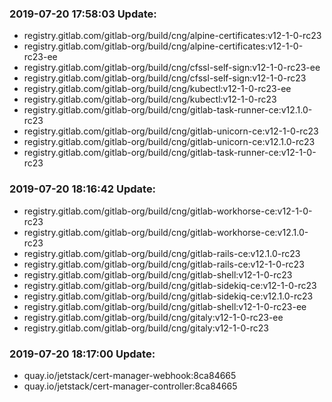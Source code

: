 ### 2019-07-20 17:58:03 Update:

- registry.gitlab.com/gitlab-org/build/cng/alpine-certificates:v12-1-0-rc23
- registry.gitlab.com/gitlab-org/build/cng/alpine-certificates:v12-1-0-rc23-ee
- registry.gitlab.com/gitlab-org/build/cng/cfssl-self-sign:v12-1-0-rc23-ee
- registry.gitlab.com/gitlab-org/build/cng/cfssl-self-sign:v12-1-0-rc23
- registry.gitlab.com/gitlab-org/build/cng/kubectl:v12-1-0-rc23-ee
- registry.gitlab.com/gitlab-org/build/cng/kubectl:v12-1-0-rc23
- registry.gitlab.com/gitlab-org/build/cng/gitlab-task-runner-ce:v12.1.0-rc23
- registry.gitlab.com/gitlab-org/build/cng/gitlab-unicorn-ce:v12-1-0-rc23
- registry.gitlab.com/gitlab-org/build/cng/gitlab-unicorn-ce:v12.1.0-rc23
- registry.gitlab.com/gitlab-org/build/cng/gitlab-task-runner-ce:v12-1-0-rc23
### 2019-07-20 18:16:42 Update:

- registry.gitlab.com/gitlab-org/build/cng/gitlab-workhorse-ce:v12-1-0-rc23
- registry.gitlab.com/gitlab-org/build/cng/gitlab-workhorse-ce:v12.1.0-rc23
- registry.gitlab.com/gitlab-org/build/cng/gitlab-rails-ce:v12.1.0-rc23
- registry.gitlab.com/gitlab-org/build/cng/gitlab-rails-ce:v12-1-0-rc23
- registry.gitlab.com/gitlab-org/build/cng/gitlab-shell:v12-1-0-rc23
- registry.gitlab.com/gitlab-org/build/cng/gitlab-sidekiq-ce:v12-1-0-rc23
- registry.gitlab.com/gitlab-org/build/cng/gitlab-sidekiq-ce:v12.1.0-rc23
- registry.gitlab.com/gitlab-org/build/cng/gitlab-shell:v12-1-0-rc23-ee
- registry.gitlab.com/gitlab-org/build/cng/gitaly:v12-1-0-rc23-ee
- registry.gitlab.com/gitlab-org/build/cng/gitaly:v12-1-0-rc23
### 2019-07-20 18:17:00 Update:

- quay.io/jetstack/cert-manager-webhook:8ca84665
- quay.io/jetstack/cert-manager-controller:8ca84665
